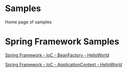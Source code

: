 # Samples
Home page of samples

# Spring Framework Samples

[Spring Framework - IoC - BeanFactory - HelloWorld](https://github.com/Shifatullah/spring-beanfactory-helloworld)

[Spring Framework - IoC - ApplicationContext - HelloWorld](https://github.com/Shifatullah/spring-applicationcontext-helloworld)
